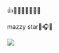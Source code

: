 👍🦇🖤📼🏴‍☠️🏳‍🌈







mazzy star🎸🎧🎶




![](https://img1.picmix.com/output/pic/normal/1/1/7/6/11366711_3ba7d.gif)
